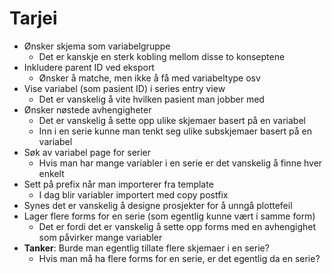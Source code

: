 # Tarjei
- Ønsker skjema som variabelgruppe
    - Det er kanskje en sterk kobling mellom disse to konseptene
- Inkludere parent ID ved eksport
    - Ønsker å matche, men ikke å få med variabeltype osv
- Vise variabel (som pasient ID) i series entry view
    - Det er vanskelig å vite hvilken pasient man jobber med
- Ønsker nøstede avhengigheter
    - Det er vanskelig å sette opp ulike skjemaer basert på en variabel
    - Inn i en serie kunne man tenkt seg ulike subskjemaer basert på en variabel
- Søk av variabel page for serier
    - Hvis man har mange variabler i en serie er det vanskelig å finne hver enkelt
- Sett på prefix når man importerer fra template
    - I dag blir variabler importert med copy postfix
- Synes det er vanskelig å designe prosjekter for å unngå plottefeil
- Lager flere forms for en serie (som egentlig kunne vært i samme form)
    - Det er fordi det er vanskelig å sette opp forms med en avhengighet som påvirker mange variabler
- **Tanker**: Burde man egentlig tillate flere skjemaer i en serie?
    - Hvis man må ha flere forms for en serie, er det egentlig da en serie?

